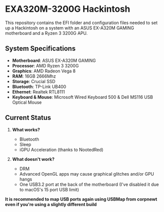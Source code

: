 # EXA320M-3200G Hackintosh

This repository contains the EFI folder and configuration files needed to set up a Hackintosh on a system with an ASUS EX-A320M GAMING motherboard and a Ryzen 3 3200G APU.

## System Specifications

- **Motherboard**: ASUS EX-A320M GAMING
- **Processor**: AMD Ryzen 3 3200G
- **Graphics**: AMD Radeon Vega 8
- **RAM**: 16GB 2666Mhz
- **Storage**: Crucial SSD
- **Bluetooth**: TP-Link UB400
- **Ethernet**: Realtek RTL8111
- **Keyboard & Mouse**: Microsoft Wired Keyboard 500 & Dell MS116 USB Optical Mouse

## Current Status

1. **What works?**
   - Bluetooth
   - Sleep
   - iGPU Acceleration (thanks to NootedRed)
   
2. **What doesn't work?**
   - DRM
   - Advanced OpenGL apps may cause graphical glitches and/or GPU hangs
   - One USB3.2 port at the back of the motherboard (I've disabled it due to macOS's 15 port USB limit)



**It is recommended to map USB ports again using USBMap from corpnewt even if you're using a slightly different build**
